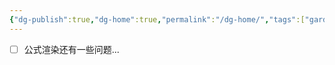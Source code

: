 ```yaml
---
{"dg-publish":true,"dg-home":true,"permalink":"/dg-home/","tags":["gardenEntry"],"dgPassFrontmatter":true}
---
```


- [ ] 公式渲染还有一些问题...


